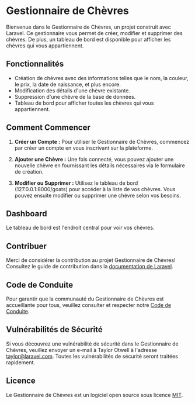 # Gestionnaire de Chèvres

Bienvenue dans le Gestionnaire de Chèvres, un projet construit avec Laravel. Ce gestionnaire vous permet de créer, modifier et supprimer des chèvres. De plus, un tableau de bord est disponible pour afficher les chèvres qui vous appartiennent.

## Fonctionnalités

- Création de chèvres avec des informations telles que le nom, la couleur, le prix, la date de naissance, et plus encore.
- Modification des détails d'une chèvre existante.
- Suppression d'une chèvre de la base de données.
- Tableau de bord pour afficher toutes les chèvres qui vous appartiennent.

## Comment Commencer

1. **Créer un Compte :** Pour utiliser le Gestionnaire de Chèvres, commencez par créer un compte en vous inscrivant sur la plateforme.

2. **Ajouter une Chèvre :** Une fois connecté, vous pouvez ajouter une nouvelle chèvre en fournissant les détails nécessaires via le formulaire de création.

3. **Modifier ou Supprimer :** Utilisez le tableau de bord (127.0.0.1:8000/goats) pour accéder à la liste de vos chèvres. Vous pouvez ensuite modifier ou supprimer une chèvre selon vos besoins.

## Dashboard

Le tableau de bord est l'endroit central pour voir vos chèvres.

## Contribuer

Merci de considérer la contribution au projet Gestionnaire de Chèvres! Consultez le guide de contribution dans la [documentation de Laravel](https://laravel.com/docs/contributions).

## Code de Conduite

Pour garantir que la communauté du Gestionnaire de Chèvres est accueillante pour tous, veuillez consulter et respecter notre [Code de Conduite](https://laravel.com/docs/contributions#code-of-conduct).

## Vulnérabilités de Sécurité

Si vous découvrez une vulnérabilité de sécurité dans le Gestionnaire de Chèvres, veuillez envoyer un e-mail à Taylor Otwell à l'adresse [taylor@laravel.com](mailto:taylor@laravel.com). Toutes les vulnérabilités de sécurité seront traitées rapidement.

## Licence

Le Gestionnaire de Chèvres est un logiciel open source sous licence [MIT](https://opensource.org/licenses/MIT).

